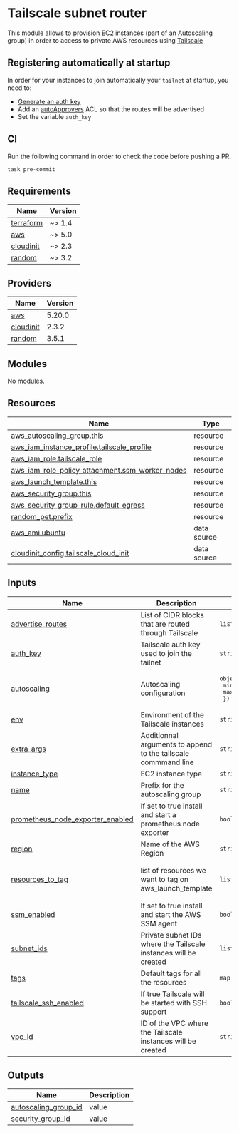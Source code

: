 # Tailscale subnet router

This module allows to provision EC2 instances (part of an Autoscaling group) in order to access to private AWS resources using [Tailscale](https://tailscale.com/)

## Registering automatically at startup

In order for your instances to join automatically your `tailnet` at startup, you need to:

* [Generate an auth key](https://tailscale.com/kb/1085/auth-keys/?q=auth%20key)
* Add an [autoApprovers](https://tailscale.com/kb/1018/acls/#auto-approvers-for-routes-and-exit-nodes) ACL so that the routes will be advertised
* Set the variable `auth_key`

## CI

Run the following command in order to check the code before pushing a PR.

```console
task pre-commit
```

<!-- BEGINNING OF PRE-COMMIT-TERRAFORM DOCS HOOK -->
## Requirements

| Name | Version |
|------|---------|
| <a name="requirement_terraform"></a> [terraform](#requirement\_terraform) | ~> 1.4 |
| <a name="requirement_aws"></a> [aws](#requirement\_aws) | ~> 5.0 |
| <a name="requirement_cloudinit"></a> [cloudinit](#requirement\_cloudinit) | ~> 2.3 |
| <a name="requirement_random"></a> [random](#requirement\_random) | ~> 3.2 |

## Providers

| Name | Version |
|------|---------|
| <a name="provider_aws"></a> [aws](#provider\_aws) | 5.20.0 |
| <a name="provider_cloudinit"></a> [cloudinit](#provider\_cloudinit) | 2.3.2 |
| <a name="provider_random"></a> [random](#provider\_random) | 3.5.1 |

## Modules

No modules.

## Resources

| Name | Type |
|------|------|
| [aws_autoscaling_group.this](https://registry.terraform.io/providers/hashicorp/aws/latest/docs/resources/autoscaling_group) | resource |
| [aws_iam_instance_profile.tailscale_profile](https://registry.terraform.io/providers/hashicorp/aws/latest/docs/resources/iam_instance_profile) | resource |
| [aws_iam_role.tailscale_role](https://registry.terraform.io/providers/hashicorp/aws/latest/docs/resources/iam_role) | resource |
| [aws_iam_role_policy_attachment.ssm_worker_nodes](https://registry.terraform.io/providers/hashicorp/aws/latest/docs/resources/iam_role_policy_attachment) | resource |
| [aws_launch_template.this](https://registry.terraform.io/providers/hashicorp/aws/latest/docs/resources/launch_template) | resource |
| [aws_security_group.this](https://registry.terraform.io/providers/hashicorp/aws/latest/docs/resources/security_group) | resource |
| [aws_security_group_rule.default_egress](https://registry.terraform.io/providers/hashicorp/aws/latest/docs/resources/security_group_rule) | resource |
| [random_pet.prefix](https://registry.terraform.io/providers/hashicorp/random/latest/docs/resources/pet) | resource |
| [aws_ami.ubuntu](https://registry.terraform.io/providers/hashicorp/aws/latest/docs/data-sources/ami) | data source |
| [cloudinit_config.tailscale_cloud_init](https://registry.terraform.io/providers/hashicorp/cloudinit/latest/docs/data-sources/config) | data source |

## Inputs

| Name | Description | Type | Default | Required |
|------|-------------|------|---------|:--------:|
| <a name="input_advertise_routes"></a> [advertise\_routes](#input\_advertise\_routes) | List of CIDR blocks that are routed through Tailscale | `list(string)` | n/a | yes |
| <a name="input_auth_key"></a> [auth\_key](#input\_auth\_key) | Tailscale auth key used to join the tailnet | `string` | `""` | no |
| <a name="input_autoscaling"></a> [autoscaling](#input\_autoscaling) | Autoscaling configuration | <pre>object({<br>    min = number<br>    max = number<br>  })</pre> | <pre>{<br>  "max": 2,<br>  "min": 1<br>}</pre> | no |
| <a name="input_env"></a> [env](#input\_env) | Environment of the Tailscale instances | `string` | `""` | no |
| <a name="input_extra_args"></a> [extra\_args](#input\_extra\_args) | Additionnal arguments to append to the tailscale commmand line | `string` | `""` | no |
| <a name="input_instance_type"></a> [instance\_type](#input\_instance\_type) | EC2 instance type | `string` | `"t3a.micro"` | no |
| <a name="input_name"></a> [name](#input\_name) | Prefix for the autoscaling group | `string` | `null` | no |
| <a name="input_prometheus_node_exporter_enabled"></a> [prometheus\_node\_exporter\_enabled](#input\_prometheus\_node\_exporter\_enabled) | If set to true install and start a prometheus node exporter | `bool` | `false` | no |
| <a name="input_region"></a> [region](#input\_region) | Name of the AWS Region | `string` | n/a | yes |
| <a name="input_resources_to_tag"></a> [resources\_to\_tag](#input\_resources\_to\_tag) | list of resources we want to tag on aws\_launch\_template | `list(string)` | <pre>[<br>  "instance",<br>  "volume"<br>]</pre> | no |
| <a name="input_ssm_enabled"></a> [ssm\_enabled](#input\_ssm\_enabled) | If set to true install and start the AWS SSM agent | `bool` | `false` | no |
| <a name="input_subnet_ids"></a> [subnet\_ids](#input\_subnet\_ids) | Private subnet IDs where the Tailscale instances will be created | `list(string)` | n/a | yes |
| <a name="input_tags"></a> [tags](#input\_tags) | Default tags for all the resources | `map(string)` | `{}` | no |
| <a name="input_tailscale_ssh_enabled"></a> [tailscale\_ssh\_enabled](#input\_tailscale\_ssh\_enabled) | If true Tailscale will be started with SSH support | `bool` | `false` | no |
| <a name="input_vpc_id"></a> [vpc\_id](#input\_vpc\_id) | ID of the VPC where the Tailscale instances will be created | `string` | n/a | yes |

## Outputs

| Name | Description |
|------|-------------|
| <a name="output_autoscaling_group_id"></a> [autoscaling\_group\_id](#output\_autoscaling\_group\_id) | value |
| <a name="output_security_group_id"></a> [security\_group\_id](#output\_security\_group\_id) | value |
<!-- END OF PRE-COMMIT-TERRAFORM DOCS HOOK -->